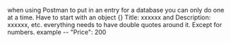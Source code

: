 when using Postman to put in an entry for a database you can only do one at a time.
Have to start with an object {}
Title:  xxxxxx and Description: xxxxxx, etc.
everything needs to have double quotes around it. Except for numbers.
example -- "Price": 200
